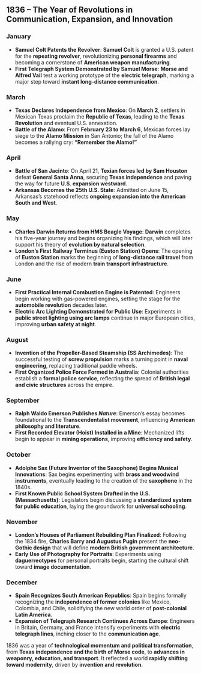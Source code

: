 ## **1836 – The Year of Revolutions in Communication, Expansion, and Innovation**  

### **January**  
- **Samuel Colt Patents the Revolver**: **Samuel Colt** is granted a U.S. patent for the **repeating revolver**, revolutionizing **personal firearms** and becoming a cornerstone of **American weapon manufacturing**.  
- **First Telegraph System Demonstrated by Samuel Morse**: **Morse and Alfred Vail** test a working prototype of the **electric telegraph**, marking a major step toward **instant long-distance communication**.  

### **March**  
- **Texas Declares Independence from Mexico**: On **March 2**, settlers in Mexican Texas proclaim the **Republic of Texas**, leading to the **Texas Revolution** and eventual U.S. annexation.  
- **Battle of the Alamo**: From **February 23 to March 6**, Mexican forces lay siege to the **Alamo Mission** in San Antonio; the fall of the Alamo becomes a rallying cry: **“Remember the Alamo!”**  

### **April**  
- **Battle of San Jacinto**: On April 21, **Texian forces led by Sam Houston** defeat **General Santa Anna**, securing **Texas independence** and paving the way for future **U.S. expansion westward**.  
- **Arkansas Becomes the 25th U.S. State**: Admitted on June 15, Arkansas’s statehood reflects **ongoing expansion into the American South and West**.  

### **May**  
- **Charles Darwin Returns from HMS Beagle Voyage**: **Darwin** completes his five-year journey and begins organizing his findings, which will later support his theory of **evolution by natural selection**.  
- **London’s First Railway Terminus (Euston Station) Opens**: The opening of **Euston Station** marks the beginning of **long-distance rail travel** from London and the rise of modern **train transport infrastructure**.  

### **June**  
- **First Practical Internal Combustion Engine is Patented**: Engineers begin working with gas-powered engines, setting the stage for the **automobile revolution** decades later.  
- **Electric Arc Lighting Demonstrated for Public Use**: Experiments in **public street lighting using arc lamps** continue in major European cities, improving **urban safety at night**.  

### **August**  
- **Invention of the Propeller-Based Steamship (SS Archimedes)**: The successful testing of **screw propulsion** marks a turning point in **naval engineering**, replacing traditional paddle wheels.  
- **First Organized Police Force Formed in Australia**: Colonial authorities establish a **formal police service**, reflecting the spread of **British legal and civic structures** across the empire.  

### **September**  
- **Ralph Waldo Emerson Publishes *Nature***: Emerson’s essay becomes foundational to the **Transcendentalist movement**, influencing **American philosophy and literature**.  
- **First Recorded Elevator (Hoist) Installed in a Mine**: Mechanized lifts begin to appear in **mining operations**, improving **efficiency and safety**.  

### **October**  
- **Adolphe Sax (Future Inventor of the Saxophone) Begins Musical Innovations**: Sax begins experimenting with **brass and woodwind instruments**, eventually leading to the creation of the **saxophone** in the 1840s.  
- **First Known Public School System Drafted in the U.S. (Massachusetts)**: Legislators begin discussing a **standardized system for public education**, laying the groundwork for **universal schooling**.  

### **November**  
- **London’s Houses of Parliament Rebuilding Plan Finalized**: Following the 1834 fire, **Charles Barry and Augustus Pugin** present the **neo-Gothic design** that will define **modern British government architecture**.  
- **Early Use of Photography for Portraits**: Experiments using **daguerreotypes** for personal portraits begin, starting the cultural shift toward **image documentation**.  

### **December**  
- **Spain Recognizes South American Republics**: Spain begins formally recognizing the **independence of former colonies** like Mexico, Colombia, and Chile, solidifying the new world order of **post-colonial Latin America**.  
- **Expansion of Telegraph Research Continues Across Europe**: Engineers in Britain, Germany, and France intensify experiments with **electric telegraph lines**, inching closer to the **communication age**.  

1836 was a year of **technological momentum and political transformation**, from **Texas independence and the birth of Morse code**, to **advances in weaponry, education, and transport**. It reflected a world **rapidly shifting toward modernity**, driven by **invention and revolution**.
